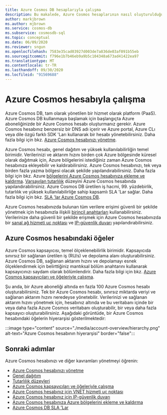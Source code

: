 ```yaml
---
title: Azure Cosmos DB hesaplarıyla çalışma
description: Bu makalede, Azure Cosmos hesaplarının nasıl oluşturulduğu ve kullanılacağı açıklanmaktadır. Ayrıca, bir Azure Cosmos hesabındaki öğelerin hiyerarşisini gösterir
author: markjbrown
ms.author: mjbrown
ms.service: cosmos-db
ms.subservice: cosmosdb-sql
ms.topic: conceptual
ms.date: 06/09/2020
ms.reviewer: sngun
ms.openlocfilehash: 7583e35cad03927d003de7a836de03af091b55eb
ms.sourcegitcommit: f796e1b7b46eb9a9b5c104348a673ad41422ea97
ms.translationtype: MT
ms.contentlocale: tr-TR
ms.lasthandoff: 09/30/2020
ms.locfileid: "91569688"
---
```

# <a name="work-with-azure-cosmos-account"></a>Azure Cosmos hesabıyla çalışma

Azure Cosmos DB, tam olarak yönetilen bir hizmet olarak platform (PaaS). Azure Cosmos DB kullanmaya başlamak için başlangıçta Azure aboneliğinizde bir Azure Cosmos hesabı oluşturmanız gerekir. Azure Cosmos hesabınız benzersiz bir DNS adı içerir ve Azure portal, Azure CLı veya dile özgü farklı SDK 'Ları kullanarak bir hesabı yönetebilirsiniz. Daha fazla bilgi için bkz. [Azure Cosmos hesabınızı yönetme](how-to-manage-database-account.md).

Azure Cosmos hesabı, genel dağıtım ve yüksek kullanılabilirliğin temel birimidir. Verilerinizi ve aktarım hızını birden çok Azure bölgesinde küresel olarak dağıtmak için, Azure bölgelerini istediğiniz zaman Azure Cosmos hesabınıza ekleyebilir ve kaldırabilirsiniz. Azure Cosmos hesabınızı, tek veya birden fazla yazma bölgesi olacak şekilde yapılandırabilirsiniz. Daha fazla bilgi için bkz. Azure [bölgelerini Azure Cosmos hesabınıza ekleme ve kaldırma](how-to-manage-database-account.md). [Varsayılan tutarlılık](consistency-levels.md) düzeyini Azure Cosmos hesabında yapılandırabilirsiniz. Azure Cosmos DB üretilen iş hacmi, 99. yüzdebirlik, tutarlılık ve yüksek kullanılabilirliğe sahip kapsamlı SLA 'Lar sağlar. Daha fazla bilgi için bkz. [SLA 'lar Azure Cosmos DB](https://azure.microsoft.com/support/legal/sla/cosmos-db/v1_2/).

Azure Cosmos hesabınızda bulunan tüm verilere erişimi güvenli bir şekilde yönetmek için hesabınızla ilişkili [birincil anahtarları](secure-access-to-data.md) kullanabilirsiniz. Verilerinize daha güvenli bir şekilde erişmek için Azure Cosmos hesabınızda bir [sanal ağ hizmeti uç noktası](vnet-service-endpoint.md) ve [IP-güvenlik duvarı](firewall-support.md) yapılandırabilirsiniz. 

## <a name="elements-in-an-azure-cosmos-account"></a>Azure Cosmos hesabındaki öğeler

Azure Cosmos kapsayıcısı, temel ölçeklenebilirlik birimidir. Kapsayıcıda sınırsız bir sağlanan üretilen iş (RU/s) ve depolama alanı oluşturabilirsiniz. Azure Cosmos DB, sağlanan aktarım hızını ve depolamayı esnek ölçeklendirmek için belirttiğiniz mantıksal bölüm anahtarını kullanarak kapsayıcınızı saydam olarak bölümlendirir. Daha fazla bilgi için bkz. [Azure Cosmos kapsayıcıları ve öğeleriyle çalışma](databases-containers-items.md).

Şu anda, bir Azure aboneliği altında en fazla 100 Azure Cosmos hesabı oluşturabilirsiniz. Tek bir Azure Cosmos hesabı, sınırsız miktarda veriyi ve sağlanan aktarım hızını neredeyse yönetebilir. Verilerinizi ve sağlanan aktarım hızını yönetmek için, hesabınız altında ve bu veritabanı içinde bir veya daha fazla Azure Cosmos veritabanı oluşturabilir, bir veya daha fazla kapsayıcı oluşturabilirsiniz. Aşağıdaki görüntüde, bir Azure Cosmos hesabındaki öğelerin hiyerarşisi gösterilmektedir:

:::image type="content" source="./media/account-overview/hierarchy.png" alt-text="Azure Cosmos hesabının hiyerarşisi" border="false":::

## <a name="next-steps"></a>Sonraki adımlar

Azure Cosmos hesabınızı ve diğer kavramları yönetmeyi öğrenin:

* [Azure Cosmos hesabınızı yönetme](how-to-manage-database-account.md)
* [Genel dağıtım](distribute-data-globally.md)
* [Tutarlılık düzeyleri](consistency-levels.md)
* [Azure Cosmos kapsayıcıları ve öğeleriyle çalışma](databases-containers-items.md)
* [Azure Cosmos hesabınız için VNET hizmeti uç noktası](vnet-service-endpoint.md)
* [Azure Cosmos hesabınız için IP-güvenlik duvarı](firewall-support.md)
* [Azure Cosmos hesabınıza Azure bölgelerini ekleme ve kaldırma](how-to-manage-database-account.md)
* [Azure Cosmos DB SLA 'Lar](https://azure.microsoft.com/support/legal/sla/cosmos-db/v1_2/)
